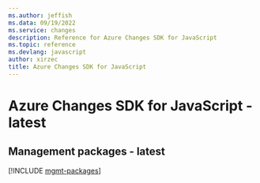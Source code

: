 ```yaml
---
ms.author: jeffish
ms.data: 09/19/2022
ms.service: changes
description: Reference for Azure Changes SDK for JavaScript
ms.topic: reference
ms.devlang: javascript
author: xirzec
title: Azure Changes SDK for JavaScript
---
```

# Azure Changes SDK for JavaScript - latest

## Management packages - latest
[!INCLUDE [mgmt-packages](changes-mgmt-index.md)]